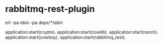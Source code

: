rabbitmq-rest-plugin
====================

erl -pa ebin -pa deps/*/ebin

application:start(crypto).
application:start(cowlib).
application:start(ranch).
application:start(cowboy).
application:start(rabbitmq_rest).
